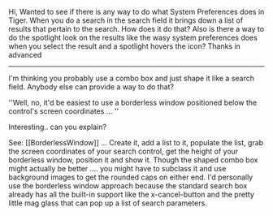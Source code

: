Hi, Wanted to see if there is any way to do what System Preferences does in Tiger. When you do a search in the search field it brings down a list of results that pertain to the search. How does it do that? Also is there a way to do the spotlight look on the results like the wasy system preferences does when you select the result and a spotlight hovers the icon? Thanks in advanced

----

I'm thinking you probably use a combo box and just shape it like a search field. Anybody else can provide a way to do that?

''Well, no, it'd be easiest to use a borderless window positioned below the control's screen coordinates ... ''

Interesting.. can you explain?

See: [[BorderlessWindow]] ... Create it, add a list to it, populate the list, grab the screen coordinates of your search control, get the height of your borderless window, position it and show it. Though the shaped combo box might actually be better .... you might have to subclass it and use background images to get the rounded caps on either end. I'd personally use the borderless window approach because the standard search box already has all the built-in support like the x-cancel-button and the pretty little mag glass that can pop up a list of search parameters.